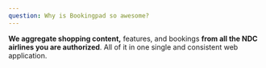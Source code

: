 ```yaml
---
question: Why is Bookingpad so awesome?
---
```

**We aggregate shopping content,** features, and bookings **from all the NDC airlines you are authorized**. All of it in one single and consistent web application.